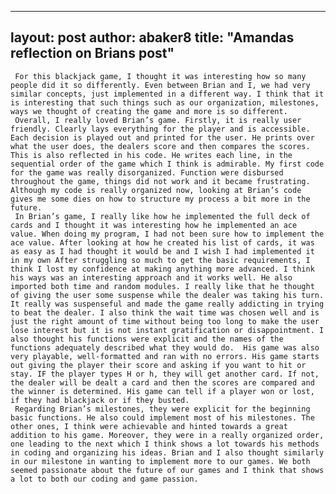 ---
layout: post
author: abaker8
title: "Amandas reflection on Brians post"
  ---
     For this blackjack game, I thought it was interesting how so many people did it so differently. Even between Brian and I, we had very similar concepts, just implemented in a different way. I think that it is interesting that such things such as our organization, milestones, ways we thought of creating the game and more is so different.
     Overall, I really loved Brian’s game. Firstly, it is really user friendly. Clearly lays everything for the player and is accessible. Each decision is played out and printed for the user. He prints over what the user does, the dealers score and then compares the scores. This is also reflected in his code. He writes each line, in the sequential order of the game which I think is admirable. My first code for the game was really disorganized. Function were disbursed throughout the game, things did not work and it became frustrating. Although my code is really organized now, looking at Brian’s code gives me some dies on how to structure my process a bit more in the future. 
     In Brian’s game, I really like how he implemented the full deck of cards and I thought it was interesting how he implemented an ace value. When doing my program, I had not been sure how to implement the ace value. After looking at how he created his list of cards, it was as easy as I had thought it would be and I wish I had implemented it in my own After struggling so much to get the basic requirements, I think I lost my confidence at making anything more advanced. I think his ways was an interesting approach and it works well. He also imported both time and random modules. I really like that he thought of giving the user some suspense while the dealer was taking his turn. It really was suspenseful and made the game really addicting in trying to beat the dealer. I also think the wait time was chosen well and is just the right amount of time without being too long to make the user lose interest but it is not instant gratification or disappointment. I also thought his functions were explicit and the names of the functions adequately described what they would do.  His game was also very playable, well-formatted and ran with no errors. His game starts out giving the player their score and asking if you want to hit or stay. IF the player types H or h, they will get another card. If not, the dealer will be dealt a card and then the scores are compared and the winner is determined. His game can tell if a player won or lost, if they had blackjack or if they busted.
     Regarding Brian’s milestones, they were explicit for the beginning basic functions. He also could implement most of his milestones. The other ones, I think were achievable and hinted towards a great addition to his game. Moreover, they were in a really organized order, one leading to the next which I think shows a lot towards his methods in coding and organizing his ideas. Brian and I also thought similarly in our milestone in wanting to implement more to our games. We both seemed passionate about the future of our games and I think that shows a lot to both our coding and game passion.
